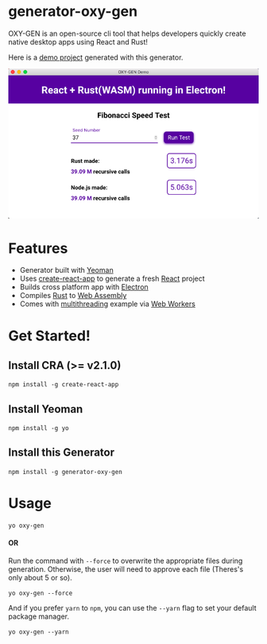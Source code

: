 # generator-oxy-gen
OXY-GEN is an open-source cli tool that helps developers quickly create native desktop apps using React and Rust!

Here is a [demo project](https://github.com/ASteinheiser/oxy-gen-demo) generated with this generator.

<img src="https://raw.githubusercontent.com/ASteinheiser/generator-oxy-gen/master/OXY-GEN%20Demo%20Screenshot.png" alt="OXY-GEN Demo Screenshot" width="600"/>

# Features
- Generator built with [Yeoman](https://yeoman.io/)
- Uses [create-react-app](https://facebook.github.io/create-react-app/) to generate a fresh [React](https://reactjs.org/) project
- Builds cross platform app with [Electron](https://electronjs.org/)
- Compiles [Rust](https://www.rust-lang.org/) to [Web Assembly](https://webassembly.org/)
- Comes with [multithreading](https://en.wikipedia.org/wiki/Multithreading_(computer_architecture)) example via [Web Workers](https://developer.mozilla.org/en-US/docs/Web/API/Web_Workers_API/Using_web_workers)

# Get Started!
## Install CRA (>= v2.1.0)
```
npm install -g create-react-app
```
## Install Yeoman
```
npm install -g yo
```
## Install this Generator
```
npm install -g generator-oxy-gen
```

# Usage
```
yo oxy-gen
```
#### OR

Run the command with `--force` to overwrite the appropriate files during generation. Otherwise, the user will need to approve each file (Theres's only about 5 or so).
```
yo oxy-gen --force
```
And if you prefer `yarn` to `npm`, you can use the `--yarn` flag to set your default package manager.
```
yo oxy-gen --yarn
```
